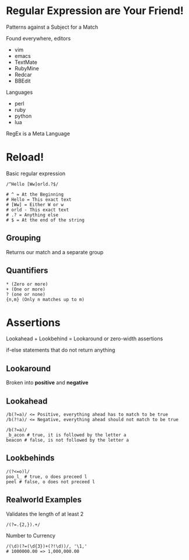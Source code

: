 Regular Expression are Your Friend!
===

Patterns against a Subject for a Match

Found everywhere, editors

* vim
* emacs
* TextMate
* RubyMine
* Redcar
* BBEdit

Languages

* perl
* ruby
* python
* lua

RegEx is a Meta Language

# Reload!

Basic regular expression

    /^Hello [Ww]orld.?$/
     
    # ^ = At the Beginning
    # Hello = This exact text
    # [Ww] = Either W or w
    # orld - This exact text
    # .? = Anything else
    # $ = At the end of the string
    
## Grouping

Returns our match and a separate group

## Quantifiers

    * (Zero or more)
    + (One or more)
    ? (one or none)
    {n,m} (Only n matches up to m)    

# Assertions

Lookahead + Lookbehind = Lookaround or zero-width assertions

if-else statements that do not return anything

## Lookaround

Broken into **positive** and **negative**

## Lookahead

    /b(?=a)/ <= Positive, everything ahead has to match to be true
    /b(?!a)/ <= Negative, everything ahead should not match to be true
    
    /b(?=a)/
    _b_acon # true, it is followed by the letter a
    beacon # false, is not followed by the letter a
    
## Lookbehinds

    /(?<=o)l/
    poo_l_ # true, o does preceed l
    peel # false, o does not preceed l
    
## Realworld Examples

Validates the length of at least 2

    /(?=.{2,}).+/    

Number to Currency

    /(\d)(?=(\d{3})+(?!\d))/, '\1,'
    # 1000000.00 => 1,000,000.00